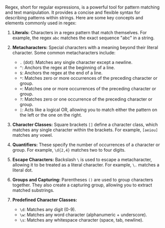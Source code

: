 
Regex, short for regular expressions, is a powerful tool for pattern matching and text manipulation. It provides a concise and flexible syntax for describing patterns within strings. Here are some key concepts and elements commonly used in regex:

1. **Literals:** Characters in a regex pattern that match themselves. For example, the regex `abc` matches the exact sequence "abc" in a string.

2. **Metacharacters:** Special characters with a meaning beyond their literal character. Some common metacharacters include:

   - `.` (dot): Matches any single character except a newline.
   - `^`: Anchors the regex at the beginning of a line.
   - `$`: Anchors the regex at the end of a line.
   - `*`: Matches zero or more occurrences of the preceding character or group.
   - `+`: Matches one or more occurrences of the preceding character or group.
   - `?`: Matches zero or one occurrence of the preceding character or group.
   - `|`: Acts like a logical OR, allowing you to match either the pattern on the left or the one on the right.

3. **Character Classes:** Square brackets `[]` define a character class, which matches any single character within the brackets. For example, `[aeiou]` matches any vowel.

4. **Quantifiers:** These specify the number of occurrences of a character or group. For example, `\d{2,4}` matches two to four digits.

5. **Escape Characters:** Backslash `\` is used to escape a metacharacter, allowing it to be treated as a literal character. For example, `\.` matches a literal dot.

6. **Groups and Capturing:** Parentheses `()` are used to group characters together. They also create a capturing group, allowing you to extract matched substrings.

7. **Predefined Character Classes:**
   - `\d`: Matches any digit (0-9).
   - `\w`: Matches any word character (alphanumeric + underscore).
   - `\s`: Matches any whitespace character (space, tab, newline).
